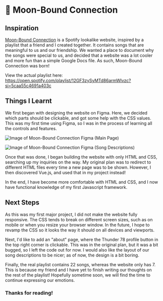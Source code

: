 # 🌙 Moon-Bound Connection

## Inspiration

[Moon-Bound Connection](https://moon-bound-connection.netlify.app/) is a Spotify lookalike website, inspired by a playlist that a friend and I created together. It contains songs that are meaningful to us and our friendship. We wanted a place to document why the songs were special to us, and decided that a website was a lot cooler and more fun than a simple Google Docs file. As such, Moon-Bound Connection was born!

View the actual playlist here: https://open.spotify.com/playlist/12GF3zySyMTd86armWIvzc?si=5caa55c4691a403c

## Things I Learnt

We first began with designing the website on Figma. Here, we decided which parts should be clickable, and got some help with the CSS values. This was my first time using Figma, so I was in the process of learning all the controls and features.

![Image of Moon-Bound Connection Figma (Main Page)](https://media.discordapp.net/attachments/535232819853656114/889234180993613875/unknown.png?width=837&height=611)

![Image of Moon-Bound Connection Figma (Song Descriptions)](https://media.discordapp.net/attachments/535232819853656114/889236414552748072/unknown.png)

Once that was done, I began building the website with only HTML and CSS, searching up my inquiries on the way. My original plan was to redirect to different HTML files every time a new page was to be shown. However, I then discovered Vue.js, and used that in my project instead!

In the end, I have become more comfortable with HTML and CSS, and I now have functional knowledge of my first Javascript framework.

## Next Steps

As this was my first major project, I did not make the website fully responsive. The CSS tends to break on different screen sizes, such as on mobile or when you resize your browser window. In the future, I hope to revamp the CSS so it looks the way it should on all devices and viewports.

Next, I'd like to add an "about" page, where the Thunder 78 profile button in the top right corner is clickable. This was in the original plan, but it was a bit bugged, so I left the code out for now. I would also like the layout of our song descriptions to be nicer; as of now, the design is a bit boring.

Finally, the real playlist contains 22 songs, whereas the website only has 7. This is because my friend and I have yet to finish writing our thoughts on the rest of the playlist! Hopefully sometime soon, we will find the time to continue expressing our emotions.

### Thanks for reading!
